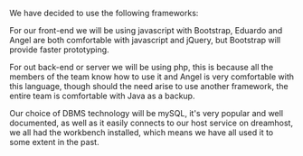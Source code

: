 We have decided to use the following frameworks:

For our front-end we will be using javascript with Bootstrap, Eduardo and Angel are both comfortable with javascript and jQuery, but Bootstrap will provide faster prototyping.

For out back-end or server we will be using php, this is because all the members of the team know how to use it and Angel is very comfortable with this language, though should the need arise to use another framework, the entire team is comfortable with Java as a backup.

Our choice of DBMS technology will be mySQL, it's very popular and well documented, as well as it easily connects to our host service on dreamhost, we all had the workbench installed, which means we have all used it to some extent in the past.
